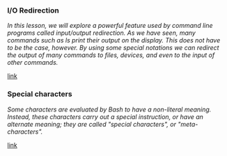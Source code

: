 ### I/O Redirection ###
*In this lesson, we will explore a powerful feature used by command line programs called input/output redirection. As we have seen, many commands such as ls print their output on the display. This does not have to be the case, however. By using some special notations we can redirect the output of many commands to files, devices, and even to the input of other commands.*

[link](http://linuxcommand.org/lc3_lts0070.php "I/O Redirection")

### Special characters ###
*Some characters are evaluated by Bash to have a non-literal meaning. Instead, these characters carry out a special instruction, or have an alternate meaning; they are called "special characters", or "meta-characters".*

[link](http://mywiki.wooledge.org/BashGuide/SpecialCharacters "Special characters")